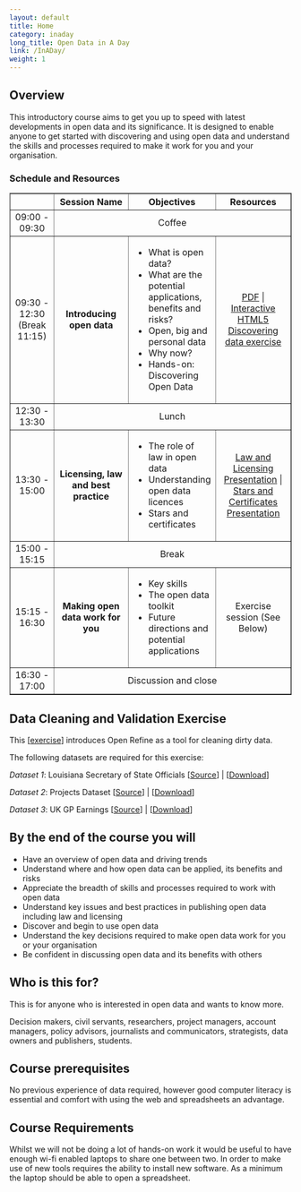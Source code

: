```yaml
---
layout: default
title: Home
category: inaday
long_title: Open Data in A Day
link: /InADay/
weight: 1
---
```


## Overview

This introductory course aims to get you up to speed with latest developments in open data and its significance. It is designed to enable anyone to get started with discovering and using open data and understand the skills and processes required to make it work for you and your organisation.

### Schedule and Resources

<div align="center">
<table border="1" cellpadding="1" cellspacing="1" class="table" style="width:100%">
<thead>
<tr>
	<th scope="col" style="width:16%;">&nbsp;</th>
	<th scope="col" style="width:28%; text-align: center;">Session Name</th>
	<th scope="col" style="width:28%; text-align: center;">Objectives</th>
	<th scope="col" style="width:28%; text-align: center;">Resources</th>
</tr>
</thead>
<tbody>
<tr>
	<td style="text-align: center; vertical-align: middle;">09:00 - 09:30</td>
	<td colspan="3" style="text-align: center;">Coffee</td>
</tr>
<tr>
	<td style="text-align: center; vertical-align: middle;">09:30 - 12:30 (Break 11:15)</td>
	<td style="text-align: center; vertical-align: middle;"><strong>Introducing open data</strong></td>
	<td>
	    <ul>
		<li>What is open data?</li>
		<li>What are the potential applications, benefits and risks?</li>
		<li>Open, big and personal data</li>
		<li>Why now?</li>
		<li>Hands-on: Discovering Open Data</li>
	    </ul>
	</td>
	<td style="text-align: center; vertical-align: middle;"><a href="/resources/Introducing_Open_Data.pdf">PDF</a> | <a href="http://theodi.github.io/presentations/training_OneDay_Intro.html">Interactive HTML5</a><br/>
	<a href="/resources/Discovering_Open_Data_Exercise.pdf">Discovering data exercise</a>
	</td>
</tr>
<!--
<tr>
	<td  style="text-align: center; vertical-align: middle;">10:45 - 11:00</td>
	<td colspan="3" style="text-align: center;">Break</td>
</tr>
<tr>
	<td style="text-align: center; vertical-align: middle;">11:00 - 12:30</td>
	<td style="text-align: center; vertical-align: middle;"><strong>Publishing your data</strong></td>
	<td>
	    <ul>
		<li>The language of open data, formats and machine readability</li>
		<li>Discovering open data</li>
	    </ul>
	</td>
	<td style="text-align: center; vertical-align: middle;"><a href="/resources/Publishing_Your_Data.pdf">Formats for open data publishing</a> | <a href="/resources/Data_Publication_Platforms.pdf">Open data platforms</a> | <a href="/resources/Discovering_Open_Data_Exercise.pdf">Exercise</a></td>
</tr>-->
<tr>
	<td style="text-align: center; vertical-align: middle;">12:30 - 13:30</td>
	<td colspan="3" style="text-align: center;">Lunch</td>
</tr>
<tr>
	<td style="text-align: center; vertical-align: middle;">13:30 - 15:00</td>
	<td style="text-align: center; vertical-align: middle;"><strong>Licensing, law and best practice</strong></td>
	<td>
	    <ul>
		<li>The role of law in open data</li>
		<li>Understanding open data licences</li>
		<li>Stars and certificates</li>
	    </ul>
	</td>
	<td style="text-align: center; vertical-align: middle;"><a href="/resources/law_and_licensing.pdf">Law and Licensing Presentation</a> | <a href="/resources/Ensuring_Data_Quality.pdf">Stars and Certificates Presentation</a></td>
</tr>
<tr>
	<td style="text-align: center; vertical-align: middle;">15:00 - 15:15</td>
	<td colspan="3" style="text-align: center;">Break</td>
</tr>
<tr>
	<td style="text-align: center; vertical-align: middle;">15:15 - 16:30</td>
	<td style="text-align: center; vertical-align: middle;"><strong>Making open data work for you</strong></td>
	<td>
	    <ul>
		<li>Key skills</li>
		<li>The open data toolkit</li>
		<li>Future directions and potential applications</li>
	    </ul>
	</td>
	<td style="text-align: center; vertical-align: middle;">
		<!--<a href="/resources/Skills_and_Tools.pdf">Presentation</a>-->
		Exercise session (See Below)
	</td>
</tr>
<tr>
	<td  style="text-align: center; vertical-align: middle;">16:30 - 17:00</td>
	<td colspan="3" style="text-align: center;">Discussion and close</td>
</tr>
</tbody>
</table>
</div>

## Data Cleaning and Validation Exercise

This \[[exercise](/resources/Cleaning_Exercise.pdf)\] introduces Open Refine as a tool for cleaning dirty data. 

The following datasets are required for this exercise:

*Dataset 1*: Louisiana Secretary of State Officials \[[Source](http://www.sos.la.gov/tabid/136/default.aspx)\] | \[[Download](/resources/ElectedOfficials.xls)\] 
 
*Dataset 2*: Projects Dataset \[[Source](https://www.itdashboard.gov/data_feeds)\] | \[[Download](/resources/Projects_Modified.csv)\] 
 
*Dataset 3*: UK GP Earnings \[[Source](http://data.gov.uk/dataset/gp-earnings-and-expenses-2009-10)\] | \[[Download](/resources/gp_info.csv)\] 
 
## By the end of the course you will 

* Have an overview of open data and driving trends
* Understand where and how open data can be applied, its benefits and risks
* Appreciate the breadth of skills and processes required to work with open data
* Understand key issues and best practices in publishing open data including law and licensing
* Discover and begin to use open data
* Understand the key decisions required to make open data work for you or your organisation
* Be confident in discussing open data and its benefits with others

## Who is this for? 

This is for anyone who is interested in open data and wants to know more. 

Decision makers, civil servants, researchers, project managers, account managers, policy advisors, journalists and communicators, strategists, data owners and publishers, students.

## Course prerequisites 

No previous experience of data required, however good computer literacy is essential and comfort with using the web and spreadsheets an advantage.

## Course Requirements 

Whilst we will not be doing a lot of hands-on work it would be useful to have enough wi-fi enabled laptops to share one between two. In order to make use of new tools requires the ability to install new software. As a minimum the laptop should be able to open a spreadsheet.
